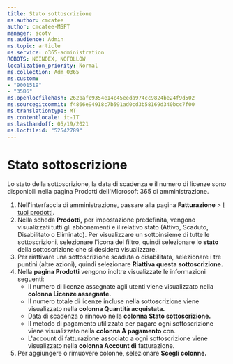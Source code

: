 ```yaml
---
title: Stato sottoscrizione
ms.author: cmcatee
author: cmcatee-MSFT
manager: scotv
ms.audience: Admin
ms.topic: article
ms.service: o365-administration
ROBOTS: NOINDEX, NOFOLLOW
localization_priority: Normal
ms.collection: Adm_O365
ms.custom:
- "9001519"
- "3586"
ms.openlocfilehash: 262bafc9354e14c45eeda974cc9824be24f9d502
ms.sourcegitcommit: f4866e94918c7b591ad0cd3b58169d340bcc7f00
ms.translationtype: MT
ms.contentlocale: it-IT
ms.lasthandoff: 05/19/2021
ms.locfileid: "52542789"
---
```

# <a name="subscription-status"></a>Stato sottoscrizione

Lo stato della sottoscrizione, la data di  scadenza e il numero di licenze sono disponibili nella pagina Prodotti dell'Microsoft 365 di amministrazione.

1. Nell'interfaccia di amministrazione, passare alla pagina **Fatturazione** > [I tuoi prodotti](https://go.microsoft.com/fwlink/p/?linkid=842054).
2. Nella scheda **Prodotti,** per impostazione predefinita, vengono visualizzati tutti gli abbonamenti e il relativo stato (Attivo, Scaduto, Disabilitato o Eliminato). Per visualizzare un sottoinsieme di tutte le sottoscrizioni, selezionare l'icona del filtro, quindi selezionare lo **stato** della sottoscrizione che si desidera visualizzare.
3. Per riattivare una sottoscrizione scaduta o disabilitata, selezionare i tre puntini (altre azioni), quindi selezionare **Riattiva questa sottoscrizione.**
4. Nella **pagina Prodotti** vengono inoltre visualizzate le informazioni seguenti:
    - Il numero di licenze assegnate agli utenti viene visualizzato nella **colonna Licenze assegnate.**
    - Il numero totale di licenze incluse nella sottoscrizione viene visualizzato nella **colonna Quantità acquistata.**
    - Data di scadenza o rinnovo nella **colonna Stato sottoscrizione.**
    - Il metodo di pagamento utilizzato per pagare ogni sottoscrizione viene visualizzato nella **colonna A pagamento** con.
    - L'account di fatturazione associato a ogni sottoscrizione viene visualizzato nella **colonna Account di** fatturazione.
5. Per aggiungere o rimuovere colonne, selezionare **Scegli colonne.**